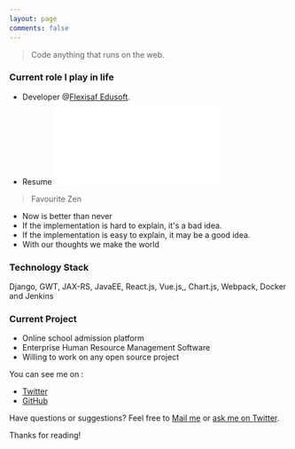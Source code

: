 ```yaml
---
layout: page
comments: false
---
```


> Code anything that runs on the web.


### Current role I play in life
-  Developer @[Flexisaf Edusoft](flexiaf.com).
-  Resume ![project structure2](/images/Resume_Peter.pdf "Project file")

> Favourite Zen 
- Now is better than never
- If the implementation is hard to explain, it's a bad idea.
- If the implementation is easy to explain, it may be a good idea.
- With our thoughts we make the world

### Technology Stack
Django, GWT, JAX-RS, JavaEE, React.js, Vue.js,, Chart.js, Webpack, Docker and Jenkins

### Current Project
* Online school admission platform
* Enterprise Human Resource Management Software
* Willing to work on any open source project

You can see me on :

* [Twitter](https://twitter.com/fr3wayz)
* [GitHub](https://github.com/freewayz)

Have questions or suggestions? Feel free to [Mail me](fr33wayz@gmail.com) or [ask me on Twitter](https://twitter.com/fr3wayz).

Thanks for reading!
